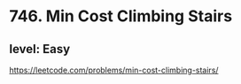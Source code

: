 # 746. Min Cost Climbing Stairs
## level: Easy

https://leetcode.com/problems/min-cost-climbing-stairs/
